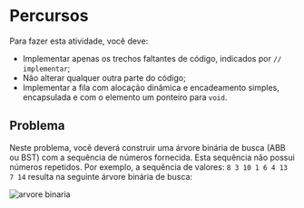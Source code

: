 # Percursos

Para fazer esta atividade, você deve:
- Implementar apenas os trechos faltantes de código, indicados por `// implementar`;
- Não alterar qualquer outra parte do código;
- Implementar a fila com alocação dinâmica e encadeamento simples, encapsulada e com o elemento um ponteiro para `void`.

## Problema
Neste problema, você deverá construir uma árvore binária de busca (ABB ou BST) com a sequência de números fornecida. Esta sequência não possui números repetidos. Por exemplo, a sequência de valores: `8 3 10 1 6 4 13 7 14` resulta na seguinte árvore binária de busca:

<img src="Sem%20t%C3%ADtulo.png" alt="arvore binaria">

